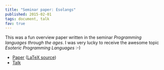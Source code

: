 ```yaml
---
title: "Seminar paper: Esolangs"
published: 2015-02-01
tags: document, talk
fav: true
---
```


This was a fun overview paper written in the seminar *Programming languages through the ages*. I was very lucky to receive the awesome topic *Esoteric Programming Languages* :-)

- [Paper](esolangs.pdf) ([LaTeX source](http://github.com/blinry/esolangs))
- [Talk](presentation.pdf)
